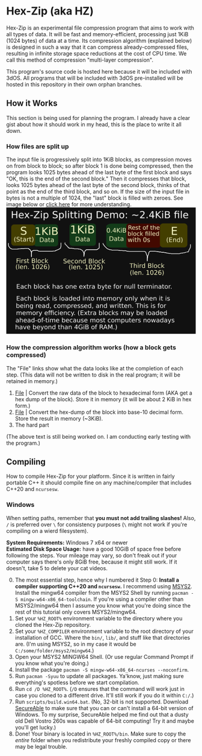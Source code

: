 # Hex-Zip (aka HZ)
Hex-Zip is an experimental file compression program that aims to work with all types of data. It will be fast and memory-efficient, processing just 1KiB (1024 bytes) of data at a time. Its compression algorithm (explained below) is designed in such a way that it can compress already-compressed files, resulting in infinite storage space reductions at the cost of CPU time. We call this method of compression "multi-layer compression".

This program's source code is hosted here because it will be included with 3dOS. All programs that will be included with 3dOS pre-installed will be hosted in this repository in their own orphan branches.
## How it Works
This section is being used for planning the program. I already have a clear gist about how it should work in my head, this is the place to write it all down. 

### How files are split up
The input file is progressively split into 1KiB blocks, as compression moves on from block to block; so after block 1 is done being compressed, then the program looks 1025 bytes ahead of the last byte of the first block and says "OK, this is the end of the second block." Then it compresses that block, looks 1025 bytes ahead of the last byte of the second block, thinks of that point as the end of the third block, and so on. If the size of the input file in bytes is not a multiple of 1024, the "last" block is filled with zeroes. See image below or [click here](./assets/readme/hzdms1.svg) for more understanding.  
<img src="./assets/readme/hzdms1.svg">

### How the compression algorithm works (how a block gets compressed)
The "File" links show what the data looks like at the completion of each step. (This data will not be written to disk in the real program; it will be retained in memory.)
1. [File](./assets/readme/stage1) | Convert the raw data of the block to hexadecimal form (AKA get a hex dump of the block). Store it in memory (it will be about 2 KiB in hex form.)
2. [File](./assets/readme/stage2) | Convert the hex-dump of the block into base-10 decimal form. Store the result in memory (~3KiB).
3. The hard part

(The above text is still being worked on. I am conducting early testing with the program.)

## Compiling
How to compile Hex-Zip for your platform. Since it is written in fairly portable C++ it should compile fine on any machine/compiler that includes C++20 and `ncursesw`.

### Windows
When setting paths, remember that **you must not add trailing slashes!** Also, `/` is preferred over `\` for consistency purposes (`\` might not work if you're compiling on a wierd filesystem).

**System Requirements:** Windows 7 x64 or newer  
**Estimated Disk Space Usage:** have a good 10GiB of space free before following the steps. Your mileage may vary, so don't freak out if your computer says there's only 8GiB free, because it might still work. If it doesn't, take 5 to delete your cat videos.

0. The most essential step, hence why I numbered it Step 0: **Install a compiler supporting C++20 and `ncursesw`.** I recommend using [MSYS2](https://www.msys2.org/). Install the mingw64 compiler from the MSYS2 Shell by running `pacman -S mingw-w64-x86_64-toolchain`. If you're using a compiler other than MSYS2/mingw64 then I assume you know what you're doing since the rest of this tutorial only covers MSYS2/mingw64.  
1. Set your `%HZ_ROOT%` environment variable to the directory where you cloned the Hex-Zip repository.  
2. Set your `%HZ_COMPILER` environment variable to the root directory of your installation of GCC. Where the `bin/`, `lib/`, and stuff like that directories are. (I'm using MSYS2, so in my case it would be `C:/some/folder/msys2/mingw64`.)  
3. Open your MSYS2 MINGW64 Shell. (Or use regular Command Prompt if you know what you're doing.)  
4. Install the package `pacman -S mingw-w64-x86_64-ncurses --noconfirm`.  
5. Run `pacman -Syuu` to update all packages. Ya'know, just making sure everything's spotless before we start compilation.  
6. Run `cd /D %HZ_ROOT%`. (`/D` ensures that the command will work just in case you cloned to a different drive. It'll still work if you do it within `C:/`.)  
7. Run `scripts/build.win64.bat`. (No, 32-bit is not supported. Download [SecureAble](https://www.grc.com/securable.htm) to make sure that you can or can't install a 64-bit version of Windows. To my surprise, SecureAble helped me find out that a dusty old Dell Vostro 260s was capable of 64-bit computing! Try it and maybe you'll get lucky.)
8. Done! Your binary is located in `%HZ_ROOT%/bin`. Make sure to copy the *entire* folder when you redistribute your freshly compiled copy or there may be legal trouble.